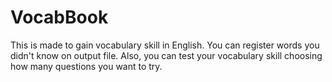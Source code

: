 # VocabBook
This is made to gain vocabulary skill in English. You can register words you didn't know on output file. Also, you can test your vocabulary skill choosing how many questions you want to try.
